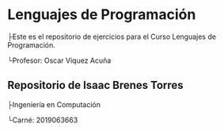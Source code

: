 # Lenguajes de Programación
 ├Este es el repositorio de ejercicios para el Curso Lenguajes de Programación.
 
 └Profesor: Oscar Viquez Acuña
## Repositorio de Isaac Brenes Torres
 ├Ingeniería en Computación
 
 └Carné: 2019063663
